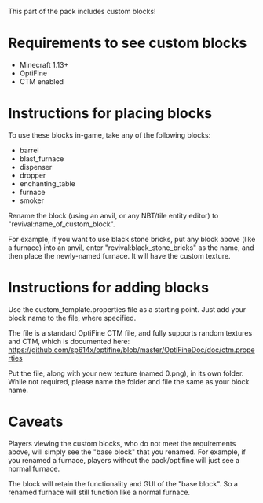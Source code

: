 This part of the pack includes custom blocks!


# Requirements to see custom blocks
- Minecraft 1.13+
- OptiFine
- CTM enabled


# Instructions for placing blocks
To use these blocks in-game, take any of the following blocks:
- barrel
- blast_furnace
- dispenser
- dropper
- enchanting_table
- furnace
- smoker

Rename the block (using an anvil, or any NBT/tile entity editor) to "revival:name_of_custom_block".

For example, if you want to use black stone bricks, put any block above (like a furnace) into an anvil, enter "revival:black_stone_bricks" as the name, and then place the newly-named furnace. It will have the custom texture.


# Instructions for adding blocks
Use the custom_template.properties file as a starting point. Just add your block name to the file, where specified.

The file is a standard OptiFine CTM file, and fully supports random textures and CTM, which is documented here: https://github.com/sp614x/optifine/blob/master/OptiFineDoc/doc/ctm.properties

Put the file, along with your new texture (named 0.png), in its own folder. While not required, please name the folder and file the same as your block name.


# Caveats
Players viewing the custom blocks, who do not meet the requirements above, will simply see the "base block" that you renamed. For example, if you renamed a furnace, players without the pack/optifine will just see a normal furnace.

The block will retain the functionality and GUI of the "base block". So a renamed furnace will still function like a normal furnace.
